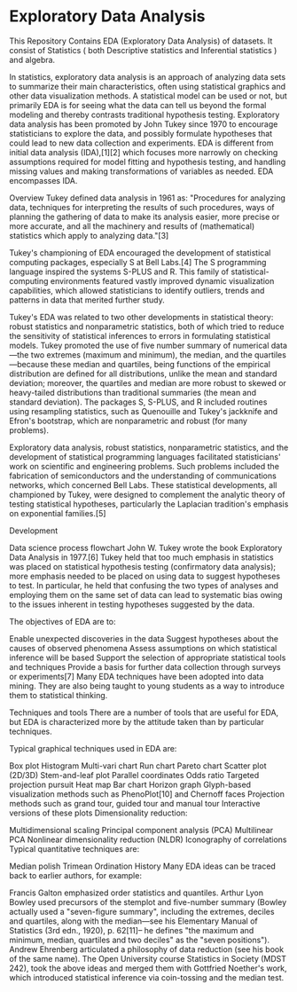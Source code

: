# Exploratory Data Analysis


This Repository Contains EDA (Exploratory Data Analysis) of datasets.
It consist of  Statistics ( both  Descriptive statistics and Inferential statistics ) and algebra.


In statistics, exploratory data analysis is an approach of analyzing data sets to summarize their main characteristics, often using statistical graphics and other data visualization methods. A statistical model can be used or not, but primarily EDA is for seeing what the data can tell us beyond the formal modeling and thereby contrasts traditional hypothesis testing. Exploratory data analysis has been promoted by John Tukey since 1970 to encourage statisticians to explore the data, and possibly formulate hypotheses that could lead to new data collection and experiments. EDA is different from initial data analysis (IDA),[1][2] which focuses more narrowly on checking assumptions required for model fitting and hypothesis testing, and handling missing values and making transformations of variables as needed. EDA encompasses IDA.


Overview
Tukey defined data analysis in 1961 as: "Procedures for analyzing data, techniques for interpreting the results of such procedures, ways of planning the gathering of data to make its analysis easier, more precise or more accurate, and all the machinery and results of (mathematical) statistics which apply to analyzing data."[3]

Tukey's championing of EDA encouraged the development of statistical computing packages, especially S at Bell Labs.[4] The S programming language inspired the systems S-PLUS and R. This family of statistical-computing environments featured vastly improved dynamic visualization capabilities, which allowed statisticians to identify outliers, trends and patterns in data that merited further study.

Tukey's EDA was related to two other developments in statistical theory: robust statistics and nonparametric statistics, both of which tried to reduce the sensitivity of statistical inferences to errors in formulating statistical models. Tukey promoted the use of five number summary of numerical data—the two extremes (maximum and minimum), the median, and the quartiles—because these median and quartiles, being functions of the empirical distribution are defined for all distributions, unlike the mean and standard deviation; moreover, the quartiles and median are more robust to skewed or heavy-tailed distributions than traditional summaries (the mean and standard deviation). The packages S, S-PLUS, and R included routines using resampling statistics, such as Quenouille and Tukey's jackknife and Efron's bootstrap, which are nonparametric and robust (for many problems).

Exploratory data analysis, robust statistics, nonparametric statistics, and the development of statistical programming languages facilitated statisticians' work on scientific and engineering problems. Such problems included the fabrication of semiconductors and the understanding of communications networks, which concerned Bell Labs. These statistical developments, all championed by Tukey, were designed to complement the analytic theory of testing statistical hypotheses, particularly the Laplacian tradition's emphasis on exponential families.[5]

Development

Data science process flowchart
John W. Tukey wrote the book Exploratory Data Analysis in 1977.[6] Tukey held that too much emphasis in statistics was placed on statistical hypothesis testing (confirmatory data analysis); more emphasis needed to be placed on using data to suggest hypotheses to test. In particular, he held that confusing the two types of analyses and employing them on the same set of data can lead to systematic bias owing to the issues inherent in testing hypotheses suggested by the data.

The objectives of EDA are to:

Enable unexpected discoveries in the data
Suggest hypotheses about the causes of observed phenomena
Assess assumptions on which statistical inference will be based
Support the selection of appropriate statistical tools and techniques
Provide a basis for further data collection through surveys or experiments[7]
Many EDA techniques have been adopted into data mining. They are also being taught to young students as a way to introduce them to statistical thinking.

Techniques and tools
There are a number of tools that are useful for EDA, but EDA is characterized more by the attitude taken than by particular techniques.

Typical graphical techniques used in EDA are:

Box plot
Histogram
Multi-vari chart
Run chart
Pareto chart
Scatter plot (2D/3D)
Stem-and-leaf plot
Parallel coordinates
Odds ratio
Targeted projection pursuit
Heat map
Bar chart
Horizon graph
Glyph-based visualization methods such as PhenoPlot[10] and Chernoff faces
Projection methods such as grand tour, guided tour and manual tour
Interactive versions of these plots
Dimensionality reduction:

Multidimensional scaling
Principal component analysis (PCA)
Multilinear PCA
Nonlinear dimensionality reduction (NLDR)
Iconography of correlations
Typical quantitative techniques are:

Median polish
Trimean
Ordination
History
Many EDA ideas can be traced back to earlier authors, for example:

Francis Galton emphasized order statistics and quantiles.
Arthur Lyon Bowley used precursors of the stemplot and five-number summary (Bowley actually used a "seven-figure summary", including the extremes, deciles and quartiles, along with the median—see his Elementary Manual of Statistics (3rd edn., 1920), p. 62[11]– he defines "the maximum and minimum, median, quartiles and two deciles" as the "seven positions").
Andrew Ehrenberg articulated a philosophy of data reduction (see his book of the same name).
The Open University course Statistics in Society (MDST 242), took the above ideas and merged them with Gottfried Noether's work, which introduced statistical inference via coin-tossing and the median test.
